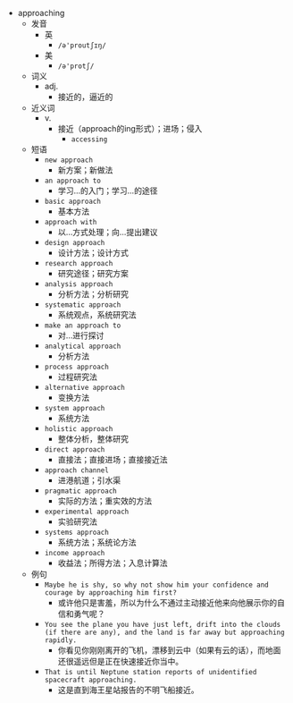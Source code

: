 - approaching
  - 发音
    - 英
      - `/ə'proutʃɪŋ/`
    - 美
      - `/ə'protʃ/`
  - 词义
    - adj.
      - 接近的，逼近的
  - 近义词
    - v.
      - 接近（approach的ing形式）；进场；侵入
        - `accessing`
  - 短语
    - `new approach`
      - 新方案；新做法 
    - `an approach to`
      - 学习...的入门；学习...的途径 
    - `basic approach`
      - 基本方法 
    - `approach with`
      - 以…方式处理；向…提出建议 
    - `design approach`
      - 设计方法；设计方式 
    - `research approach`
      - 研究途径；研究方案 
    - `analysis approach`
      - 分析方法；分析研究 
    - `systematic approach`
      - 系统观点，系统研究法 
    - `make an approach to`
      - 对…进行探讨 
    - `analytical approach`
      - 分析方法 
    - `process approach`
      - 过程研究法 
    - `alternative approach`
      - 变换方法 
    - `system approach`
      - 系统方法 
    - `holistic approach`
      - 整体分析，整体研究 
    - `direct approach`
      - 直接法；直接进场；直接接近法 
    - `approach channel`
      - 进港航道；引水渠 
    - `pragmatic approach`
      - 实际的方法；重实效的方法 
    - `experimental approach`
      - 实验研究法 
    - `systems approach`
      - 系统方法；系统论方法 
    - `income approach`
      - 收益法；所得方法；入息计算法 
  - 例句
    - `Maybe he is shy, so why not show him your confidence and courage by approaching him first?`
      - 或许他只是害羞，所以为什么不通过主动接近他来向他展示你的自信和勇气呢？
    - `You see the plane you have just left, drift into the clouds (if there are any), and the land is far away but approaching rapidly.`
      - 你看见你刚刚离开的飞机，漂移到云中（如果有云的话），而地面还很遥远但是正在快速接近你当中。
    - `That is until Neptune station reports of unidentified spacecraft approaching.`
      - 这是直到海王星站报告的不明飞船接近。

